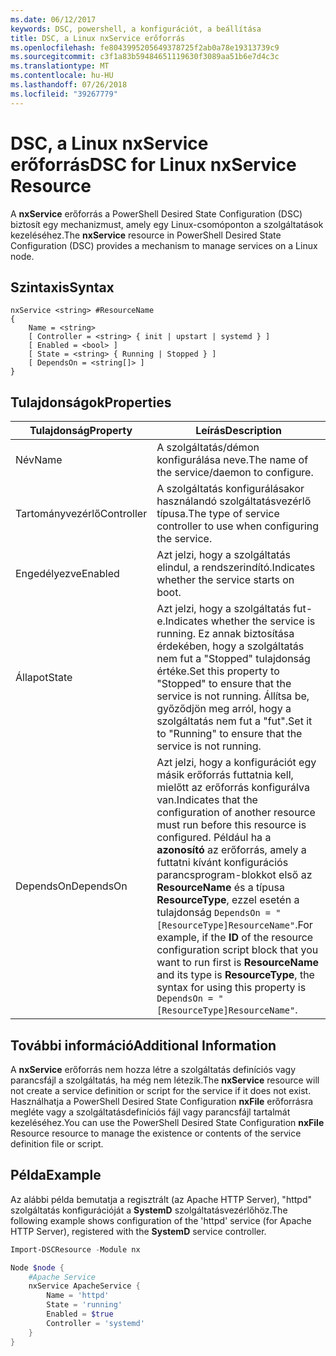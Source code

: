 ```yaml
---
ms.date: 06/12/2017
keywords: DSC, powershell, a konfigurációt, a beállítása
title: DSC, a Linux nxService erőforrás
ms.openlocfilehash: fe8043995205649378725f2ab0a78e19313739c9
ms.sourcegitcommit: c3f1a83b59484651119630f3089aa51b6e7d4c3c
ms.translationtype: MT
ms.contentlocale: hu-HU
ms.lasthandoff: 07/26/2018
ms.locfileid: "39267779"
---
```

# <a name="dsc-for-linux-nxservice-resource"></a><span data-ttu-id="7916d-103">DSC, a Linux nxService erőforrás</span><span class="sxs-lookup"><span data-stu-id="7916d-103">DSC for Linux nxService Resource</span></span>

<span data-ttu-id="7916d-104">A **nxService** erőforrás a PowerShell Desired State Configuration (DSC) biztosít egy mechanizmust, amely egy Linux-csomóponton a szolgáltatások kezeléséhez.</span><span class="sxs-lookup"><span data-stu-id="7916d-104">The **nxService** resource in PowerShell Desired State Configuration (DSC) provides a mechanism to manage services on a Linux node.</span></span>

## <a name="syntax"></a><span data-ttu-id="7916d-105">Szintaxis</span><span class="sxs-lookup"><span data-stu-id="7916d-105">Syntax</span></span>

```
nxService <string> #ResourceName
{
    Name = <string>
    [ Controller = <string> { init | upstart | systemd } ]
    [ Enabled = <bool> ]
    [ State = <string> { Running | Stopped } ]
    [ DependsOn = <string[]> ]
}
```

## <a name="properties"></a><span data-ttu-id="7916d-106">Tulajdonságok</span><span class="sxs-lookup"><span data-stu-id="7916d-106">Properties</span></span>

| <span data-ttu-id="7916d-107">Tulajdonság</span><span class="sxs-lookup"><span data-stu-id="7916d-107">Property</span></span> | <span data-ttu-id="7916d-108">Leírás</span><span class="sxs-lookup"><span data-stu-id="7916d-108">Description</span></span> |
|---|---|
| <span data-ttu-id="7916d-109">Név</span><span class="sxs-lookup"><span data-stu-id="7916d-109">Name</span></span>| <span data-ttu-id="7916d-110">A szolgáltatás/démon konfigurálása neve.</span><span class="sxs-lookup"><span data-stu-id="7916d-110">The name of the service/daemon to configure.</span></span>|
| <span data-ttu-id="7916d-111">Tartományvezérlő</span><span class="sxs-lookup"><span data-stu-id="7916d-111">Controller</span></span>| <span data-ttu-id="7916d-112">A szolgáltatás konfigurálásakor használandó szolgáltatásvezérlő típusa.</span><span class="sxs-lookup"><span data-stu-id="7916d-112">The type of service controller to use when configuring the service.</span></span>|
| <span data-ttu-id="7916d-113">Engedélyezve</span><span class="sxs-lookup"><span data-stu-id="7916d-113">Enabled</span></span>| <span data-ttu-id="7916d-114">Azt jelzi, hogy a szolgáltatás elindul, a rendszerindító.</span><span class="sxs-lookup"><span data-stu-id="7916d-114">Indicates whether the service starts on boot.</span></span>|
| <span data-ttu-id="7916d-115">Állapot</span><span class="sxs-lookup"><span data-stu-id="7916d-115">State</span></span>| <span data-ttu-id="7916d-116">Azt jelzi, hogy a szolgáltatás fut-e.</span><span class="sxs-lookup"><span data-stu-id="7916d-116">Indicates whether the service is running.</span></span> <span data-ttu-id="7916d-117">Ez annak biztosítása érdekében, hogy a szolgáltatás nem fut a "Stopped" tulajdonság értéke.</span><span class="sxs-lookup"><span data-stu-id="7916d-117">Set this property to "Stopped" to ensure that the service is not running.</span></span> <span data-ttu-id="7916d-118">Állítsa be, győződjön meg arról, hogy a szolgáltatás nem fut a "fut".</span><span class="sxs-lookup"><span data-stu-id="7916d-118">Set it to "Running" to ensure that the service is not running.</span></span>|
| <span data-ttu-id="7916d-119">DependsOn</span><span class="sxs-lookup"><span data-stu-id="7916d-119">DependsOn</span></span> | <span data-ttu-id="7916d-120">Azt jelzi, hogy a konfigurációt egy másik erőforrás futtatnia kell, mielőtt az erőforrás konfigurálva van.</span><span class="sxs-lookup"><span data-stu-id="7916d-120">Indicates that the configuration of another resource must run before this resource is configured.</span></span> <span data-ttu-id="7916d-121">Például ha a **azonosító** az erőforrás, amely a futtatni kívánt konfigurációs parancsprogram-blokkot első az **ResourceName** és a típusa **ResourceType**, ezzel esetén a tulajdonság `DependsOn = "[ResourceType]ResourceName"`.</span><span class="sxs-lookup"><span data-stu-id="7916d-121">For example, if the **ID** of the resource configuration script block that you want to run first is **ResourceName** and its type is **ResourceType**, the syntax for using this property is `DependsOn = "[ResourceType]ResourceName"`.</span></span>|

## <a name="additional-information"></a><span data-ttu-id="7916d-122">További információ</span><span class="sxs-lookup"><span data-stu-id="7916d-122">Additional Information</span></span>

<span data-ttu-id="7916d-123">A **nxService** erőforrás nem hozza létre a szolgáltatás definíciós vagy parancsfájl a szolgáltatás, ha még nem létezik.</span><span class="sxs-lookup"><span data-stu-id="7916d-123">The **nxService** resource will not create a service definition or script for the service if it does not exist.</span></span> <span data-ttu-id="7916d-124">Használhatja a PowerShell Desired State Configuration **nxFile** erőforrásra megléte vagy a szolgáltatásdefiníciós fájl vagy parancsfájl tartalmát kezeléséhez.</span><span class="sxs-lookup"><span data-stu-id="7916d-124">You can use the PowerShell Desired State Configuration **nxFile** Resource resource to manage the existence or contents of the service definition file or script.</span></span>

## <a name="example"></a><span data-ttu-id="7916d-125">Példa</span><span class="sxs-lookup"><span data-stu-id="7916d-125">Example</span></span>

<span data-ttu-id="7916d-126">Az alábbi példa bemutatja a regisztrált (az Apache HTTP Server), "httpd" szolgáltatás konfigurációját a **SystemD** szolgáltatásvezérlőhöz.</span><span class="sxs-lookup"><span data-stu-id="7916d-126">The following example shows configuration of the 'httpd' service (for Apache HTTP Server), registered with the **SystemD** service controller.</span></span>

```powershell
Import-DSCResource -Module nx

Node $node {
    #Apache Service
    nxService ApacheService {
        Name = 'httpd'
        State = 'running'
        Enabled = $true
        Controller = 'systemd'
    }
}
```